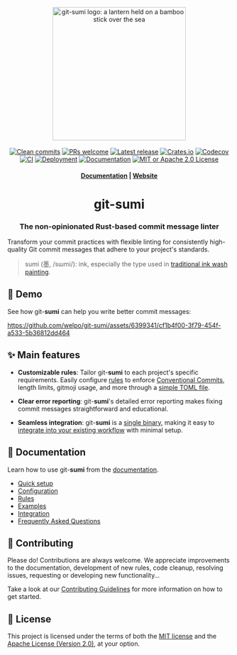 <p align="center">
    <a href="https://sumi.rs">
        <img src="https://raw.githubusercontent.com/welpo/git-sumi/main/website/static/img/logo.png" width="300" alt="git-sumi logo: a lantern held on a bamboo stick over the sea">
    </a>
    <br><br>
    <a href="https://github.com/welpo/git-sumi">
        <img src="https://img.shields.io/badge/clean_commits-git--sumi-0?style=flat-square&labelColor=202b2d&color=b05275" alt="Clean commits"></a>
    <a href="CONTRIBUTING.md#pull-requests">
        <img src="https://img.shields.io/badge/PRs-welcome-0?style=flat-square&labelColor=202b2d&color=b05275" alt="PRs welcome"></a>
    <a href="https://github.com/welpo/git-sumi/releases">
        <img src="https://img.shields.io/github/v/release/welpo/git-sumi?style=flat-square&labelColor=202b2d&color=b05275" alt="Latest release"></a>
    <a href="https://crates.io/crates/git-sumi">
        <img src="https://img.shields.io/crates/v/git-sumi?style=flat-square&labelColor=202b2d&color=b05275" alt="Crates.io"></a>
    <a href="https://codecov.io/gh/welpo/git-sumi">
        <img src="https://img.shields.io/codecov/c/gh/welpo/git-sumi?style=flat-square&labelColor=202b2d&color=b05275" alt="Codecov"></a>
    <br>
    <a href="https://github.com/welpo/git-sumi/actions/workflows/ci.yml">
        <img src="https://img.shields.io/github/actions/workflow/status/welpo/git-sumi/ci.yml?style=flat-square&labelColor=202b2d&color=b05275" alt="CI"></a>
    <a href="https://github.com/welpo/git-sumi/actions/workflows/release.yml">
        <img src="https://img.shields.io/github/actions/workflow/status/welpo/git-sumi/release.yml?style=flat-square&labelColor=202b2d&color=b05275&label=deploy" alt="Deployment"></a>
    <a href="https://sumi.rs/docs">
        <img src="https://img.shields.io/website?url=https%3A%2F%2Fsumi.rs&style=flat-square&label=docs&labelColor=202b2d&color=b05275" alt="Documentation"></a>
    <a href="#-license">
        <img src="https://img.shields.io/badge/license-MIT%20or%20Apache%202.0-0?style=flat-square&labelColor=202b2d&color=b05275" alt="MIT or Apache 2.0 License"></a>
</p>

<h4 align="center">
  <a href="https://sumi.rs/docs">Documentation</a> |
  <a href="https://sumi.rs">Website</a>
</h4>

<h1 align="center">git-sumi</h1>

<h3 align="center">The non-opinionated Rust-based commit message linter</h3>

Transform your commit practices with flexible linting for consistently high-quality Git commit messages that adhere to your project's standards.

> sumi (墨, /<span title="/s/: 's' in 'sigh'">s</span><span title="/ɯ/: like 'u' in 'flute', but unrounded">ɯ</span><span title="/m/: 'm' in 'my'">m</span><span title="/i/: 'i' in 'fleece'">i</span>/): ink, especially the type used in [traditional ink wash painting](https://en.wikipedia.org/wiki/Ink_wash_painting).

## 🎥 Demo

See how git-**sumi** can help you write better commit messages:

https://github.com/welpo/git-sumi/assets/6399341/cf1b4f00-3f79-454f-a533-5b36812dd464

## ✨ Main features

- **Customizable rules**: Tailor git-**sumi** to each project's specific requirements. Easily configure [rules](https://sumi.rs/docs/rules/) to enforce [Conventional Commits](https://www.conventionalcommits.org/), length limits, gitmoji usage, and more through a [simple TOML file](https://sumi.rs/docs/configuration/).

- **Clear error reporting**: git-**sumi**'s detailed error reporting makes fixing commit messages straightforward and educational.

- **Seamless integration**: git-**sumi** is a [single binary](https://github.com/welpo/git-sumi/releases), making it easy to [integrate into your existing workflow](https://sumi.rs/docs/integration) with minimal setup.

## 📝 Documentation

Learn how to use git-**sumi** from the [documentation](https://sumi.rs/docs).

- [Quick setup](https://sumi.rs/docs/#quickstart)
- [Configuration](https://sumi.rs/docs/configuration)
- [Rules](https://sumi.rs/docs/rules)
- [Examples](https://sumi.rs/docs/examples)
- [Integration](https://sumi.rs/docs/integration)
- [Frequently Asked Questions](https://sumi.rs/docs/faq)

## 👥 Contributing

Please do! Contributions are always welcome. We appreciate improvements to the documentation, development of new rules, code cleanup, resolving issues, requesting or developing new functionality…

Take a look at our [Contributing Guidelines](/CONTRIBUTING.md) for more information on how to get started.

## 📄 License

This project is licensed under the terms of both the [MIT license](/LICENSE-MIT) and the [Apache License (Version 2.0)](/LICENSE-APACHE), at your option.
